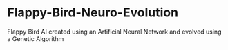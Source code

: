 # Flappy-Bird-Neuro-Evolution

Flappy Bird AI created using an Artificial Neural Network and evolved using a Genetic Algorithm
